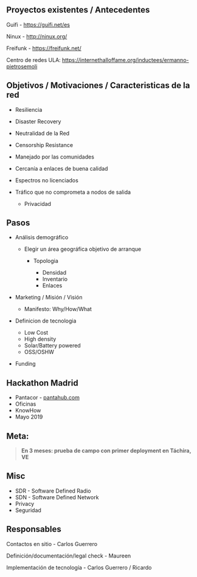 ## Proyectos existentes / Antecedentes

Guifi - <https://guifi.net/es>

Ninux - <http://ninux.org/>

Freifunk - <https://freifunk.net/>

Centro de redes ULA: <https://internethalloffame.org/inductees/ermanno-pietrosemoli>

## Objetivos / Motivaciones / Caracteristicas de la red

-   Resiliencia

-   Disaster Recovery

-   Neutralidad de la Red

-   Censorship Resistance

-   Manejado por las comunidades

-   Cercanía a enlaces de buena calidad

-   Espectros no licenciados

-   Tráfico que no comprometa a nodos de salida

    -   Privacidad

## Pasos

-   Análisis demográfico

    -   Elegir un área geográfica objetivo de arranque

        -   Topologia

            -   Densidad
            -   Inventario
            -   Enlaces

-   Marketing / Misión / Visión

    -   Manifesto: Why/How/What

-   Definicion de tecnologia

    -   Low Cost
    -   High density
    -   Solar/Battery powered
    -   OSS/OSHW

-   Funding

## Hackathon Madrid

-   Pantacor - [pantahub.com](http://pantahub.com)
-   Oficinas
-   KnowHow
-   Mayo 2019

## Meta:

> **En 3 meses: prueba de campo con primer deployment en Táchira, VE**

## Misc

-   SDR - Software Defined Radio
-   SDN - Software Defined Network
-   Privacy
-   Seguridad

## Responsables

Contactos en sitio - Carlos Guerrero

Definición/documentación/legal check - Maureen

Implementación de tecnología - Carlos Guerrero / Ricardo
